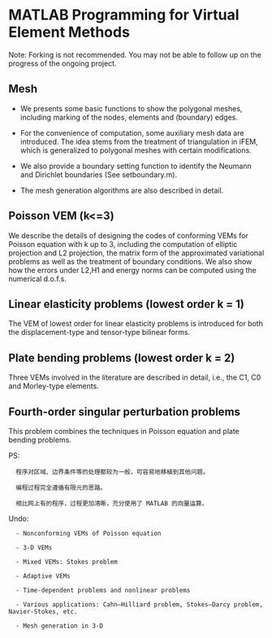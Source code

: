 # MATLAB Programming for Virtual Element Methods

Note: Forking is not recommended. You may not be able to follow up on the progress of the ongoing project.


## Mesh 

- We presents some basic functions to show the polygonal meshes, including marking of the nodes, elements and (boundary) edges.
 
- For the convenience of computation, some auxiliary mesh data are introduced. 
  The idea stems from the treatment of triangulation in iFEM, which is generalized to polygonal meshes with certain modifications. 
 
- We also provide a boundary setting function to identify the Neumann and Dirichlet boundaries (See setboundary.m).

- The mesh generation algorithms are also described in detail.
 

## Poisson VEM (k<=3)

We describe the details of designing the codes of conforming VEMs for Poisson equation with k up to 3, 
including the computation of elliptic projection and L2 projection, the matrix form of the approximated variational problems as well as the treatment of boundary conditions.
We also show how the errors under L2,H1 and energy norms can be computed using the numerical d.o.f.s.

## Linear elasticity problems (lowest order k = 1)

The VEM of lowest order for linear elasticity problems is introduced for both the displacement-type and tensor-type bilinear forms. 

## Plate bending problems (lowest order k = 2)

Three VEMs involved in the literature are described in detail, i.e., the C1, C0 and Morley-type elements.

## Fourth-order singular perturbation problems

 This problem combines the techniques in Poisson equation and plate bending problems.
 
  PS: 
  
      程序对区域、边界条件等的处理都较为一般，可容易地移植到其他问题。
      
      编程过程完全遵循有限元的思路。
      
      相比网上有的程序，过程更加清晰，充分使用了 MATLAB 的向量运算。
      
  Undo:
  
      - Nonconforming VEMs of Poisson equation
     
      - 3-D VEMs
      
      - Mixed VEMs: Stokes problem
      
      - Adaptive VEMs
      
      - Time-dependent problems and nonlinear problems
      
      - Various applications: Cahn–Hilliard problem, Stokes–Darcy problem, Navier-Stokes, etc.
      
      - Mesh generation in 3-D
      
      


